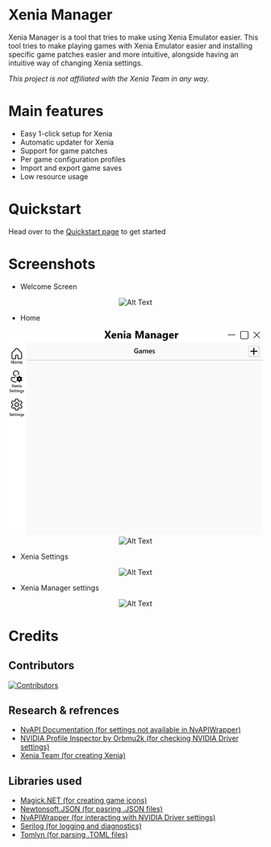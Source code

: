 # Xenia Manager
Xenia Manager is a tool that tries to make using Xenia Emulator easier. This tool tries to make playing games with Xenia Emulator easier and installing specific game patches easier and more intuitive, alongside having an intuitive way of changing Xenia settings.

<em>This project is not affiliated with the Xenia Team in any way.</em>

# Main features
- Easy 1-click setup for Xenia
- Automatic updater for Xenia
- Support for game patches
- Per game configuration profiles
- Import and export game saves
- Low resource usage

# Quickstart

Head over to the [Quickstart page](https://github.com/xenia-manager/xenia-manager/wiki/Quickstart) to get started

# Screenshots
- Welcome Screen

<div align="center">
    <img src="https://raw.githubusercontent.com/xenia-manager/xenia-manager/main/Assets/Screenshots/1.%20Welcome.png" alt="Alt Text">
</div>

- Home

<div align="center">
    <img src="https://github.com/jaylex32/xenia-manager/blob/main/Assets/Screenshots/2.%20Home%20without%20games.png?raw=true" alt="Alt Text">
</div>
<div align="center">
    <img src="https://github.com/jaylex32/xenia-manager/xenia-manager/blob/main/Assets/Screenshots/2.%20Home%20with%20games.png?raw=true" alt="Alt Text">
</div>

- Xenia Settings

<div align="center">
    <img src="https://github.com/xenia-manager/xenia-manager/blob/main/Assets/Screenshots/3.%20Xenia%20Settings%20Showcase.gif?raw=true" alt="Alt Text">
</div>

- Xenia Manager settings

<div align="center">
    <img src="https://github.com/xenia-manager/xenia-manager/blob/main/Assets/Screenshots/4.%20Xenia%20Manager%20Settings.png?raw=true" alt="Alt Text">
</div>

# Credits
## Contributors
[![Contributors](https://contrib.rocks/image?repo=xenia-manager/xenia-manager)](https://github.com/xenia-manager/xenia-manager/graphs/contributors)

## Research & refrences
- [NvAPI Documentation (for settings not available in NvAPIWrapper)](https://developer.nvidia.com/rtx/path-tracing/nvapi/get-started)
- [NVIDIA Profile Inspector by Orbmu2k (for checking NVIDIA Driver settings)](https://github.com/Orbmu2k/nvidiaProfileInspector)
- [Xenia Team (for creating Xenia)](https://xenia.jp/)

## Libraries used
- [Magick.NET (for creating game icons)](https://github.com/dlemstra/Magick.NET)
- [Newtonsoft.JSON (for pasring .JSON files)](https://www.newtonsoft.com/json)
- [NvAPIWrapper (for interacting with NVIDIA Driver settings)](https://github.com/falahati/NvAPIWrapper)
- [Serilog (for logging and diagnostics)](https://serilog.net/)
- [Tomlyn (for parsing .TOML files)](https://github.com/xoofx/Tomlyn)
